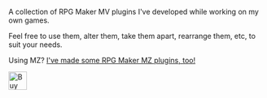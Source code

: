 A collection of RPG Maker MV plugins I've developed while working on my own games.

Feel free to use them, alter them, take them apart, rearrange them, etc, to suit your needs.

Using MZ? [I've made some RPG Maker MZ plugins, too!](https://github.com/BenMakesGames/RPG-Maker-MZ-Plugins)

<a href='https://ko-fi.com/A0A12KQ16' target='_blank'><img height='36' style='border:0px;height:36px;' src='https://cdn.ko-fi.com/cdn/kofi3.png?v=3' border='0' alt='Buy Me a Coffee at ko-fi.com' /></a>

